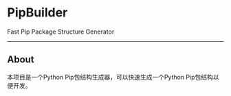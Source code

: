 # PipBuilder

Fast Pip Package Structure Generator

---

## About

本项目是一个Python Pip包结构生成器，可以快速生成一个Python Pip包结构以便开发。



